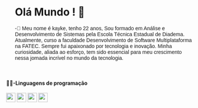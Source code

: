 <div id="user-content-toc">
  <ul>
    <summary style="display-inline">
      <h1>Olá Mundo ! 🤖</h1> 
    </summary>
    <sumary
      <p style="font-family: sans-serif">-💬 Meu nome é kayke, tenho 22 anos, Sou formado em Análise e Desenvolvimento de Sistemas pela Escola Técnica Estadual de Diadema. Atualmente, curso a faculdade Desenvolvimento de Software Multiplataforma na FATEC.
      Sempre fui apaixonado por tecnologia e inovação. Minha curiosidade, aliada ao esforço, tem sido essencial para meu crescimento nessa jornada incrível no mundo da tecnologia.</p>
    </sumary>
  </ul>
</div>
<br>


<h4>👨‍💻-Linguagens de programação</h4>
<div >
  <img width="25" heigth="25" src="https://cdn.jsdelivr.net/gh/devicons/devicon@latest/icons/html5/html5-plain.svg" />
  <img width="25" heigth="25" src="https://cdn.jsdelivr.net/gh/devicons/devicon@latest/icons/css3/css3-plain.svg" />
  <img width="25" heigth="25" src="https://cdn.jsdelivr.net/gh/devicons/devicon@latest/icons/javascript/javascript-plain.svg" />
  <img width="25" heigth="25" src="https://cdn.jsdelivr.net/gh/devicons/devicon@latest/icons/react/react-original.svg" />
</div>

<!-- 
<details>
  <summary>More about me</summary>
</details>
-->

